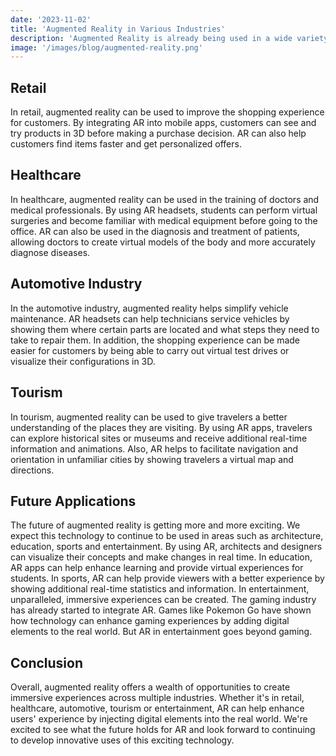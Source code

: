 ```yaml
---
date: '2023-11-02'
title: 'Augmented Reality in Various Industries'
description: 'Augmented Reality is already being used in a wide variety of industries and offers many possibilities beyond that.'
image: '/images/blog/augmented-reality.png'
---
```


## Retail
          
In retail, augmented reality can be used to improve the shopping
experience for customers. By integrating AR into mobile apps,
customers can see and try products in 3D before making a purchase
decision. AR can also help customers find items faster and get
personalized offers.
          
## Healthcare
          
In healthcare, augmented reality can be used in the training of
doctors and medical professionals. By using AR headsets, students
can perform virtual surgeries and become familiar with medical
equipment before going to the office. AR can also be used in the
diagnosis and treatment of patients, allowing doctors to create
virtual models of the body and more accurately diagnose diseases.
          
## Automotive Industry
          
In the automotive industry, augmented reality helps simplify vehicle
maintenance. AR headsets can help technicians service vehicles by
showing them where certain parts are located and what steps they
need to take to repair them. In addition, the shopping experience
can be made easier for customers by being able to carry out virtual
test drives or visualize their configurations in 3D.
          
## Tourism
          
In tourism, augmented reality can be used to give travelers a better
understanding of the places they are visiting. By using AR apps,
travelers can explore historical sites or museums and receive
additional real-time information and animations. Also, AR helps to
facilitate navigation and orientation in unfamiliar cities by
showing travelers a virtual map and directions.
          
## Future Applications
          
The future of augmented reality is getting more and more exciting.
We expect this technology to continue to be used in areas such as
architecture, education, sports and entertainment. By using AR,
architects and designers can visualize their concepts and make
changes in real time. In education, AR apps can help enhance
learning and provide virtual experiences for students. In sports, AR
can help provide viewers with a better experience by showing
additional real-time statistics and information. In entertainment,
unparalleled, immersive experiences can be created. The gaming
industry has already started to integrate AR. Games like Pokemon Go
have shown how technology can enhance gaming experiences by adding
digital elements to the real world. But AR in entertainment goes
beyond gaming.
          
## Conclusion
          
Overall, augmented reality offers a wealth of opportunities to
create immersive experiences across multiple industries. Whether
it&apos;s in retail, healthcare, automotive, tourism or
entertainment, AR can help enhance users&apos; experience by
injecting digital elements into the real world. We&apos;re excited
to see what the future holds for AR and look forward to continuing
to develop innovative uses of this exciting technology.
          